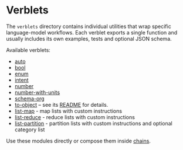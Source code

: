 # Verblets

The `verblets` directory contains individual utilities that wrap specific language-model workflows. Each verblet exports a single function and usually includes its own examples, tests and optional JSON schema.

Available verblets:

- [auto](./auto)
- [bool](./bool)
- [enum](./enum)
- [intent](./intent)
- [number](./number)
- [number-with-units](./number-with-units)
- [schema-org](./schema-org)
- [to-object](./to-object) – see its [README](./to-object/README.md) for details.
- [list-map](./list-map) - map lists with custom instructions
- [list-reduce](./list-reduce) - reduce lists with custom instructions
- [list-partition](./list-partition) - partition lists with custom instructions and optional category list

Use these modules directly or compose them inside [chains](../chains/README.md).
